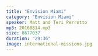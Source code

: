 ```yaml
---
title: "Envision Miami"
category: "Envision Miami"
speaker: Matt and Teri Perrotto
mp3: 20160814.mp3
size: 8677037
duration: "29:36"
image: international-missions.jpg
---
```

